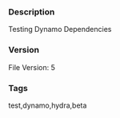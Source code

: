 ### Description
Testing Dynamo Dependencies
### Version
File Version: 5
### Tags
test,dynamo,hydra,beta
